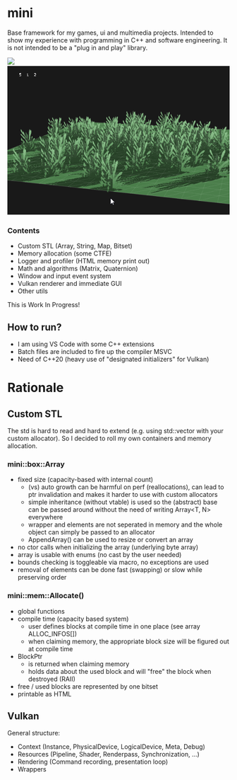 # mini
Base framework for my games, ui and multimedia projects. 
Intended to show my experience with programming in C++ and software engineering.
It is not intended to be a "plug in and play" library. 

![](media/progress/2020_07_09_tris.gif.gif)
![](media/progress/2020_01_23_grassMoving.gif)

### Contents
- Custom STL (Array, String, Map, Bitset)
- Memory allocation (some CTFE)
- Logger and profiler (HTML memory print out)
- Math and algorithms (Matrix, Quaternion)
- Window and input event system
- Vulkan renderer and immediate GUI
- Other utils

This is Work In Progress! 


## How to run?
- I am using VS Code with some C++ extensions
- Batch files are included to fire up the compiler MSVC
- Need of C++20 (heavy use of "designated initializers" for Vulkan)


# Rationale

## Custom STL
The std is hard to read and hard to extend (e.g. using std::vector with your custom allocator).
So I decided to roll my own containers and memory allocation.

### mini::box::Array
- fixed size (capacity-based with internal count)
	- (vs) auto growth can be harmful on perf (reallocations), can lead to ptr invalidation and makes it harder to use with custom allocators
	- simple inheritance (without vtable) is used so the (abstract) base can be passed around without the need of writing Array<T, N> everywhere
	- wrapper and elements are not seperated in memory and the whole object can simply be passed to an allocator
	- AppendArray() can be used to resize or convert an array 
- no ctor calls when initializing the array (underlying byte array)
- array is usable with enums (no cast by the user needed)
- bounds checking is toggleable via macro, no exceptions are used
- removal of elements can be done fast (swapping) or slow while preserving order

### mini::mem::Allocate()
- global functions
- compile time (capacity based system)
    - user defines blocks at compile time in one place (see array ALLOC_INFOS[])
    - when claiming memory, the appropriate block size will be figured out at compile time
- BlockPtr
    - is returned when claiming memory
    - holds data about the used block and will "free" the block when destroyed (RAII)
- free / used blocks are represented by one bitset
- printable as HTML


## Vulkan
General structure:
- Context   (Instance, PhysicalDevice, LogicalDevice, Meta, Debug)
- Resources (Pipeline, Shader, Renderpass, Synchronization, ...)
- Rendering (Command recording, presentation loop)
- Wrappers 
